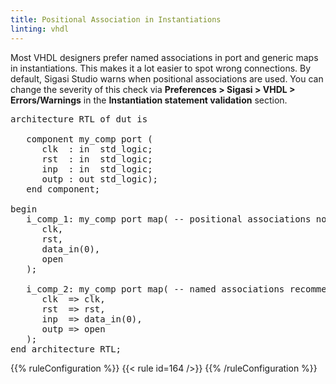 ```yaml
---
title: Positional Association in Instantiations
linting: vhdl
---
```


Most VHDL designers prefer named associations in port and generic maps in instantiations. This makes it a lot easier to spot wrong connections.
By default, Sigasi Studio warns when positional associations are used. You can change the severity of this check via **Preferences > Sigasi > VHDL > Errors/Warnings** in the **Instantiation statement validation** section.

<pre>architecture RTL of dut is

   component my_comp port (
      clk  : in  std_logic;
      rst  : in  std_logic;
      inp  : in  std_logic;
      outp : out std_logic);
   end component;

begin
   i_comp_1: my_comp port map( -- positional associations not recommended
      <span class="warning">clk,</span>
      <span class="warning">rst,</span>
      <span class="warning">data_in(0),</span>
      <span class="warning">open</span>
   );

   i_comp_2: my_comp port map( -- named associations recommended
      <span class="goodcode">clk  => clk,</span>
      <span class="goodcode">rst  => rst,</span>
      <span class="goodcode">inp  => data_in(0),</span>
      <span class="goodcode">outp => open</span>
   );
end architecture RTL;</pre>

{{% ruleConfiguration %}}
{{< rule id=164 />}}
{{% /ruleConfiguration %}}

